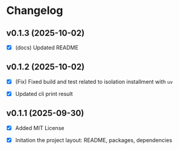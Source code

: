 # Changelog

## v0.1.3 (2025-10-02)

- [x] (docs) Updated README

## v0.1.2 (2025-10-02)

- [x] (Fix) Fixed build and test related to isolation installment with `uv`

- [x] Updated cli print result

## v0.1.1 (2025-09-30)

- [x] Added MIT License

- [x] Initation the project layout: README, packages, dependencies
